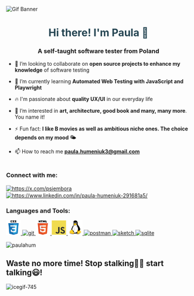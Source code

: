 ![Gif Banner](https://github.com/PaulaHum/PaulaHum/assets/156292388/e7e698fd-7842-4013-b3ac-cfc461088c18)

<h1 align="center"><font color="#264653">Hi there! I'm Paula 👋</font></h1>
<h3 align="center">A self-taught software tester from Poland</h3>
  
- 👯 I’m looking to collaborate on **open source projects to enhance my knowledge** of software testing
  
- 🌱 I’m currently learning **Automated Web Testing with JavaScript and Playwright**
  
- 🔥 I'm passionate about **quality UX/UI** in our everyday life
  
- 👀 I’m interested in **art, architecture, good book and many, many more**. You name it!
  
- ⚡ Fun fact: **I like B movies as well as ambitious niche ones. The choice depends on my mood 🌤️**

- 📫 How to reach me **paula.humeniuk3@gmail.com**
<br></br>
<h3 align="left">Connect with me:</h3>
<p align="left">
<a href="https://x.com/psiembora" target="blank"><img align="center" src="https://raw.githubusercontent.com/rahuldkjain/github-profile-readme-generator/master/src/images/icons/Social/twitter.svg" alt="https://x.com/psiembora" height="30" width="40" /></a>
<a href="https://www.linkedin.com/in/paula-humeniuk-291681a5/" target="blank"><img align="center" src="https://raw.githubusercontent.com/rahuldkjain/github-profile-readme-generator/master/src/images/icons/Social/linked-in-alt.svg" alt="https://www.linkedin.com/in/paula-humeniuk-291681a5/" height="30" width="40" /></a>
</p>

<h3 align="left">Languages and Tools:</h3>
<p align="left"> <a href="https://www.w3schools.com/css/" target="_blank" rel="noreferrer"> <img src="https://raw.githubusercontent.com/devicons/devicon/master/icons/css3/css3-original-wordmark.svg" alt="css3" width="40" height="40"/> </a> <a href="https://git-scm.com/" target="_blank" rel="noreferrer"> <img src="https://www.vectorlogo.zone/logos/git-scm/git-scm-icon.svg" alt="git" width="40" height="40"/> </a> <a href="https://www.w3.org/html/" target="_blank" rel="noreferrer"> <img src="https://raw.githubusercontent.com/devicons/devicon/master/icons/html5/html5-original-wordmark.svg" alt="html5" width="40" height="40"/> </a> <a href="https://developer.mozilla.org/en-US/docs/Web/JavaScript" target="_blank" rel="noreferrer"> <img src="https://raw.githubusercontent.com/devicons/devicon/master/icons/javascript/javascript-original.svg" alt="javascript" width="40" height="40"/> </a> <a href="https://www.linux.org/" target="_blank" rel="noreferrer"> <img src="https://raw.githubusercontent.com/devicons/devicon/master/icons/linux/linux-original.svg" alt="linux" width="40" height="40"/> </a> <a href="https://postman.com" target="_blank" rel="noreferrer"> <img src="https://www.vectorlogo.zone/logos/getpostman/getpostman-icon.svg" alt="postman" width="40" height="40"/> </a> <a href="https://www.sketch.com/" target="_blank" rel="noreferrer"> <img src="https://www.vectorlogo.zone/logos/sketchapp/sketchapp-icon.svg" alt="sketch" width="40" height="40"/> </a> <a href="https://www.sqlite.org/" target="_blank" rel="noreferrer"> <img src="https://www.vectorlogo.zone/logos/sqlite/sqlite-icon.svg" alt="sqlite" width="40" height="40"/> </a> </p>

<p><img align="center" src="https://github-readme-stats.vercel.app/api/top-langs?username=paulahum&show_icons=true&locale=en&layout=compact" alt="paulahum" /></p>
<h2 align="Left">Waste no more time! Stop stalking🕵🏻 start talking😃!</h2>

![icegif-745](https://github.com/PaulaHum/PaulaHum/assets/156292388/b4824931-1337-4928-be78-fc824163ba11)



<!---
PaulaHum/PaulaHum is a ✨ special ✨ repository because its `README.md` (this file) appears on your GitHub profile.
You can click the Preview link to take a look at your changes.
--->
